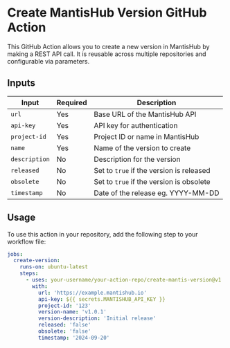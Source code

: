 # Create MantisHub Version GitHub Action

This GitHub Action allows you to create a new version in MantisHub by making a REST API call. It is reusable across multiple repositories and configurable via parameters.

## Inputs

| Input         | Required | Description                                      |
|---------------|----------|--------------------------------------------------|
| `url`         | Yes      | Base URL of the MantisHub API                    |
| `api-key`     | Yes      | API key for authentication                       |
| `project-id`  | Yes      | Project ID or name in MantisHub                  |
| `name`        | Yes      | Name of the version to create                    |
| `description` | No      | Description for the version                      |
| `released`    | No       | Set to `true` if the version is released         |
| `obsolete`    | No       | Set to `true` if the version is obsolete         |
| `timestamp`        | No       | Date of the release eg. YYYY-MM-DD         |

## Usage

To use this action in your repository, add the following step to your workflow file:

```yaml
jobs:
  create-version:
    runs-on: ubuntu-latest
    steps:
      - uses: your-username/your-action-repo/create-mantis-version@v1
        with:
          url: 'https://example.mantishub.io'
          api-key: ${{ secrets.MANTISHUB_API_KEY }}
          project-id: '123'
          version-name: 'v1.0.1'
          version-description: 'Initial release'
          released: 'false'
          obsolete: 'false'
          timestamp: '2024-09-20'
